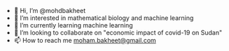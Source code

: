 - 👋 Hi, I’m @mohdbakheet
- 👀 I’m interested in mathematical biology and machine learning
- 🌱 I’m currently learning machine learning
- 💞️ I’m looking to collaborate on "economic impact of covid-19 on Sudan"
- 📫 How to reach me moham.bakheet@gmail.com

<!---
mohdbakheet/mohdbakheet is a ✨ special ✨ repository because its `README.md` (this file) appears on your GitHub profile.
You can click the Preview link to take a look at your changes.
--->
